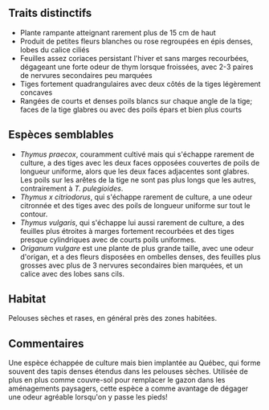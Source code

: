 
<!--
1-https://www.inaturalist.org/observations/55287802
1-https://www.inaturalist.org/observations/126557726
1-https://www.inaturalist.org/observations/170615673
1-https://www.inaturalist.org/observations/51765164
1-https://www.inaturalist.org/observations/88857768
3-https://www.inaturalist.org/observations/85917602
1-https://www.inaturalist.org/observations/53181933
1-https://www.inaturalist.org/observations/85917602
-->

## Traits distinctifs

- Plante rampante atteignant rarement plus de 15 cm de haut
- Produit de petites fleurs blanches ou rose regroupées en épis denses, lobes du calice ciliés
- Feuilles assez coriaces persistant l'hiver et sans marges recourbées, dégageant une forte odeur de thym lorsque froissées, avec 2-3 paires de nervures secondaires peu marquées
- Tiges fortement quadrangulaires avec deux côtés de la tiges légèrement concaves
- Rangées de courts et denses poils blancs sur chaque angle de la tige; faces de la tige glabres ou avec des poils épars et bien plus courts

## Espèces semblables
- _Thymus praecox_, couramment cultivé mais qui s'échappe rarement de culture, a des tiges avec les deux faces opposées couvertes de poils de longueur uniforme, alors que les deux faces adjacentes sont glabres. Les poils sur les arêtes de la tige ne sont pas plus longs que les autres, contrairement à _T. pulegioides_.
- _Thymus x citriodorus_, qui s'échappe rarement de culture, a une odeur citronnée et des tiges avec des poils de longueur uniforme sur tout le contour. 
- _Thymus vulgaris_, qui s'échappe lui aussi rarement de culture, a des feuilles plus étroites à marges fortement recourbées et des tiges presque cylindriques avec de courts poils uniformes.
- _Origanum vulgare_ est une plante de plus grande taille, avec une odeur d'origan, et a des fleurs disposées en ombelles denses, des feuilles plus grosses avec plus de 3 nervures secondaires bien marquées, et un calice avec des lobes sans cils.

## Habitat

Pelouses sèches et rases, en général près des zones habitées.

## Commentaires

Une espèce échappée de culture mais bien implantée au Québec, qui forme souvent des tapis denses étendus dans les pelouses sèches. Utilisée de plus en plus comme couvre-sol pour remplacer le gazon dans les aménagements paysagers, cette espèce a comme avantage de dégager une odeur agréable lorsqu'on y passe les pieds!


